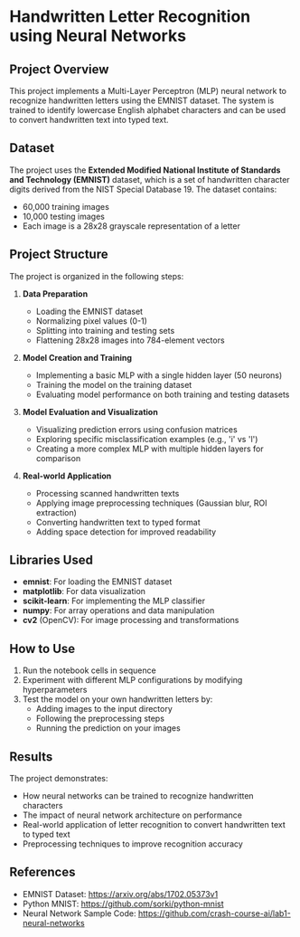 # Handwritten Letter Recognition using Neural Networks

## Project Overview
This project implements a Multi-Layer Perceptron (MLP) neural network to recognize handwritten letters using the EMNIST dataset. The system is trained to identify lowercase English alphabet characters and can be used to convert handwritten text into typed text.

## Dataset
The project uses the **Extended Modified National Institute of Standards and Technology (EMNIST)** dataset, which is a set of handwritten character digits derived from the NIST Special Database 19. The dataset contains:
- 60,000 training images
- 10,000 testing images
- Each image is a 28x28 grayscale representation of a letter

## Project Structure
The project is organized in the following steps:

1. **Data Preparation**
   - Loading the EMNIST dataset
   - Normalizing pixel values (0-1)
   - Splitting into training and testing sets
   - Flattening 28x28 images into 784-element vectors

2. **Model Creation and Training**
   - Implementing a basic MLP with a single hidden layer (50 neurons)
   - Training the model on the training dataset
   - Evaluating model performance on both training and testing datasets

3. **Model Evaluation and Visualization**
   - Visualizing prediction errors using confusion matrices
   - Exploring specific misclassification examples (e.g., 'i' vs 'l')
   - Creating a more complex MLP with multiple hidden layers for comparison

4. **Real-world Application**
   - Processing scanned handwritten texts
   - Applying image preprocessing techniques (Gaussian blur, ROI extraction)
   - Converting handwritten text to typed format
   - Adding space detection for improved readability

## Libraries Used
- **emnist**: For loading the EMNIST dataset
- **matplotlib**: For data visualization
- **scikit-learn**: For implementing the MLP classifier
- **numpy**: For array operations and data manipulation
- **cv2** (OpenCV): For image processing and transformations

## How to Use
1. Run the notebook cells in sequence
2. Experiment with different MLP configurations by modifying hyperparameters
3. Test the model on your own handwritten letters by:
   - Adding images to the input directory
   - Following the preprocessing steps
   - Running the prediction on your images

## Results
The project demonstrates:
- How neural networks can be trained to recognize handwritten characters
- The impact of neural network architecture on performance 
- Real-world application of letter recognition to convert handwritten text to typed text
- Preprocessing techniques to improve recognition accuracy

## References
- EMNIST Dataset: https://arxiv.org/abs/1702.05373v1
- Python MNIST: https://github.com/sorki/python-mnist
- Neural Network Sample Code: https://github.com/crash-course-ai/lab1-neural-networks